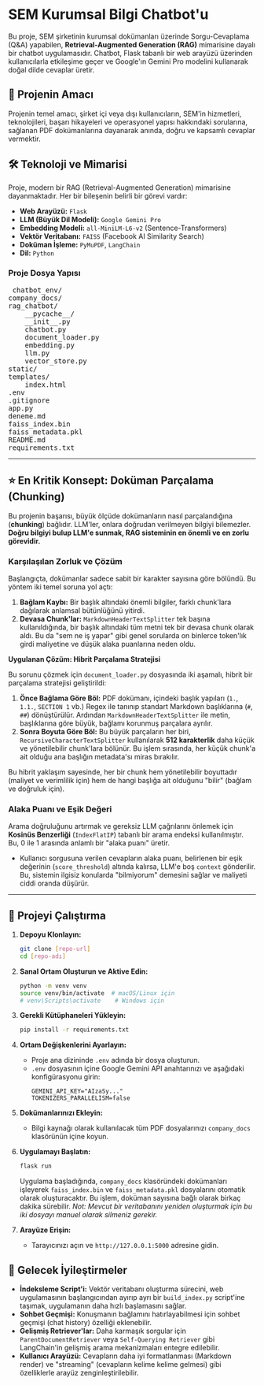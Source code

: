 # SEM Kurumsal Bilgi Chatbot'u

Bu proje, SEM şirketinin kurumsal dokümanları üzerinde Sorgu-Cevaplama (Q&A) yapabilen, **Retrieval-Augmented Generation (RAG)** mimarisine dayalı bir chatbot uygulamasıdır. Chatbot, Flask tabanlı bir web arayüzü üzerinden kullanıcılarla etkileşime geçer ve Google'ın Gemini Pro modelini kullanarak doğal dilde cevaplar üretir.

## 🚀 Projenin Amacı

Projenin temel amacı, şirket içi veya dışı kullanıcıların, SEM'in hizmetleri, teknolojileri, başarı hikayeleri ve operasyonel yapısı hakkındaki sorularına, sağlanan PDF dokümanlarına dayanarak anında, doğru ve kapsamlı cevaplar vermektir.

## 🛠️ Teknoloji ve Mimarisi

Proje, modern bir RAG (Retrieval-Augmented Generation) mimarisine dayanmaktadır. Her bir bileşenin belirli bir görevi vardır:

-   **Web Arayüzü:** `Flask`
-   **LLM (Büyük Dil Modeli):** `Google Gemini Pro`
-   **Embedding Modeli:** `all-MiniLM-L6-v2` (Sentence-Transformers)
-   **Vektör Veritabanı:** `FAISS` (Facebook AI Similarity Search)
-   **Doküman İşleme:** `PyMuPDF`, `LangChain`
-   **Dil:** `Python`

### Proje Dosya Yapısı
<pre> chatbot_env/
company_docs/
rag_chatbot/
    __pycache__/
    __init__.py
    chatbot.py
    document_loader.py
    embedding.py
    llm.py
    vector_store.py
static/
templates/
    index.html
.env
.gitignore
app.py
deneme.md
faiss_index.bin
faiss_metadata.pkl
README.md
requirements.txt
</pre>


---

## ⭐ En Kritik Konsept: Doküman Parçalama (Chunking)

Bu projenin başarısı, büyük ölçüde dokümanların nasıl parçalandığına (**chunking**) bağlıdır. LLM'ler, onlara doğrudan verilmeyen bilgiyi bilemezler. **Doğru bilgiyi bulup LLM'e sunmak, RAG sisteminin en önemli ve en zorlu görevidir.**

### Karşılaşılan Zorluk ve Çözüm

Başlangıçta, dokümanlar sadece sabit bir karakter sayısına göre bölündü. Bu yöntem iki temel soruna yol açtı:
1.  **Bağlam Kaybı:** Bir başlık altındaki önemli bilgiler, farklı chunk'lara dağılarak anlamsal bütünlüğünü yitirdi.
2.  **Devasa Chunk'lar:** `MarkdownHeaderTextSplitter` tek başına kullanıldığında, bir başlık altındaki tüm metni tek bir devasa chunk olarak aldı. Bu da "sem ne iş yapar" gibi genel sorularda on binlerce token'lık girdi maliyetine ve düşük alaka puanlarına neden oldu.

**Uygulanan Çözüm: Hibrit Parçalama Stratejisi**

Bu sorunu çözmek için `document_loader.py` dosyasında iki aşamalı, hibrit bir parçalama stratejisi geliştirildi:

1.  **Önce Bağlama Göre Böl:** PDF dokümanı, içindeki başlık yapıları (`1.`, `1.1.`, `SECTION 1` vb.) Regex ile tanınıp standart Markdown başlıklarına (`#`, `##`) dönüştürülür. Ardından `MarkdownHeaderTextSplitter` ile metin, başlıklarına göre büyük, bağlamı korunmuş parçalara ayrılır.
2.  **Sonra Boyuta Göre Böl:** Bu büyük parçaların her biri, `RecursiveCharacterTextSplitter` kullanılarak **512 karakterlik** daha küçük ve yönetilebilir chunk'lara bölünür. Bu işlem sırasında, her küçük chunk'a ait olduğu ana başlığın metadata'sı miras bırakılır.

Bu hibrit yaklaşım sayesinde, her bir chunk hem yönetilebilir boyuttadır (maliyet ve verimlilik için) hem de hangi başlığa ait olduğunu "bilir" (bağlam ve doğruluk için).

### Alaka Puanı ve Eşik Değeri

Arama doğruluğunu artırmak ve gereksiz LLM çağrılarını önlemek için **Kosinüs Benzerliği** (`IndexFlatIP`) tabanlı bir arama endeksi kullanılmıştır. Bu, 0 ile 1 arasında anlamlı bir "alaka puanı" üretir.
-   Kullanıcı sorgusuna verilen cevapların alaka puanı, belirlenen bir eşik değerinin (`score_threshold`) altında kalırsa, LLM'e boş `context` gönderilir. Bu, sistemin ilgisiz konularda "bilmiyorum" demesini sağlar ve maliyeti ciddi oranda düşürür.

---

## 🚀 Projeyi Çalıştırma

1.  **Depoyu Klonlayın:**
    ```bash
    git clone [repo-url]
    cd [repo-adı]
    ```

2.  **Sanal Ortam Oluşturun ve Aktive Edin:**
    ```bash
    python -m venv venv
    source venv/bin/activate  # macOS/Linux için
    # venv\Scripts\activate    # Windows için
    ```

3.  **Gerekli Kütüphaneleri Yükleyin:**
    ```bash
    pip install -r requirements.txt
    ```

4.  **Ortam Değişkenlerini Ayarlayın:**
    -   Proje ana dizininde `.env` adında bir dosya oluşturun.
    -   `.env` dosyasının içine Google Gemini API anahtarınızı ve aşağıdaki konfigürasyonu girin:
        ```env
        GEMINI_API_KEY="AIzaSy..."
        TOKENIZERS_PARALLELISM=false
        ```

5.  **Dokümanlarınızı Ekleyin:**
    -   Bilgi kaynağı olarak kullanılacak tüm PDF dosyalarınızı `company_docs` klasörünün içine koyun.

6.  **Uygulamayı Başlatın:**
    ```bash
    flask run
    ```
    Uygulama başladığında, `company_docs` klasöründeki dokümanları işleyerek `faiss_index.bin` ve `faiss_metadata.pkl` dosyalarını otomatik olarak oluşturacaktır. Bu işlem, doküman sayısına bağlı olarak birkaç dakika sürebilir. *Not: Mevcut bir veritabanını yeniden oluşturmak için bu iki dosyayı manuel olarak silmeniz gerekir.*

7.  **Arayüze Erişin:**
    -   Tarayıcınızı açın ve `http://127.0.0.1:5000` adresine gidin.

## 🔮 Gelecek İyileştirmeler

-   **İndeksleme Script'i:** Vektör veritabanı oluşturma sürecini, web uygulamasının başlangıcından ayırıp ayrı bir `build_index.py` script'ine taşımak, uygulamanın daha hızlı başlamasını sağlar.
-   **Sohbet Geçmişi:** Konuşmanın bağlamını hatırlayabilmesi için sohbet geçmişi (chat history) özelliği eklenebilir.
-   **Gelişmiş Retriever'lar:** Daha karmaşık sorgular için `ParentDocumentRetriever` veya `Self-Querying Retriever` gibi LangChain'in gelişmiş arama mekanizmaları entegre edilebilir.
-   **Kullanıcı Arayüzü:** Cevapların daha iyi formatlanması (Markdown render) ve "streaming" (cevapların kelime kelime gelmesi) gibi özelliklerle arayüz zenginleştirilebilir.